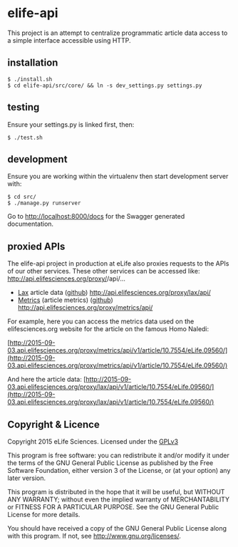 # elife-api

This project is an attempt to centralize programmatic article data access to a 
simple interface accessible using HTTP.

## installation

    $ ./install.sh
    $ cd elife-api/src/core/ && ln -s dev_settings.py settings.py  

## testing

Ensure your settings.py is linked first, then:

    $ ./test.sh

## development

Ensure you are working within the virtualenv then start development server with:

    $ cd src/
    $ ./manage.py runserver

Go to [http://localhost:8000/docs](http://localhost:8000/docs) for the Swagger
generated documentation.

## proxied APIs 

The elife-api project in production at eLife also proxies requests to the APIs
of our other services. These other services can be accessed like: 
http://api.elifesciences.org/proxy/<servicename>/api/... 

* [Lax](http://lax.elifesciences.org) article data ([github](https://github.com/elifesciences/lax)) http://api.elifesciences.org/proxy/lax/api/
* [Metrics](http://metrics.elifesciences.org) (article metrics) ([github](https://github.com/elifesciences/elife-metrics)) http://api.elifesciences.org/proxy/metrics/api/

For example, here you can access the metrics data used on the elifesciences.org 
website for the article on the famous Homo Naledi:

[http://2015-09-03.api.elifesciences.org/proxy/metrics/api/v1/article/10.7554/eLife.09560/](http://2015-09-03.api.elifesciences.org/proxy/metrics/api/v1/article/10.7554/eLife.09560/)

And here the article data:
[http://2015-09-03.api.elifesciences.org/proxy/lax/api/v1/article/10.7554/eLife.09560/](http://2015-09-03.api.elifesciences.org/proxy/lax/api/v1/article/10.7554/eLife.09560/)

## Copyright & Licence

Copyright 2015 eLife Sciences. Licensed under the [GPLv3](LICENCE.txt)

This program is free software: you can redistribute it and/or modify
it under the terms of the GNU General Public License as published by
the Free Software Foundation, either version 3 of the License, or
(at your option) any later version.

This program is distributed in the hope that it will be useful,
but WITHOUT ANY WARRANTY; without even the implied warranty of
MERCHANTABILITY or FITNESS FOR A PARTICULAR PURPOSE.  See the
GNU General Public License for more details.

You should have received a copy of the GNU General Public License
along with this program.  If not, see <http://www.gnu.org/licenses/>.
